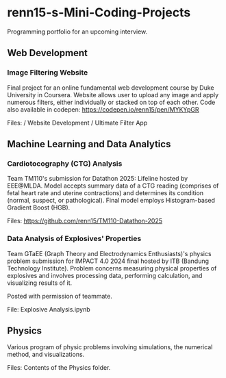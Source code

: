 # renn15-s-Mini-Coding-Projects
Programming portfolio for an upcoming interview.

## Web Development
### Image Filtering Website
Final project for an online fundamental web development course by Duke University in Coursera. Website allows user to upload any image and apply numerous filters, either individually or stacked on top of each other. Code also available in codepen: https://codepen.io/renn15/pen/MYKYpGR

Files: / Website Development / Ultimate Filter App

## Machine Learning and Data Analytics
### Cardiotocography (CTG) Analysis
Team TM110's submission for Datathon 2025: Lifeline hosted by EEE@MLDA. Model accepts summary data of a CTG reading (comprises of fetal heart rate and uterine contractions) and determines its condition (normal, suspect, or pathological). Final model employs Histogram-based Gradient Boost (HGB).

Files: https://github.com/renn15/TM110-Datathon-2025

### Data Analysis of Explosives' Properties
Team GTaEE (Graph Theory and Electrodynamics Enthusiasts)'s physics problem submission for IMPACT 4.0 2024 final hosted by ITB (Bandung Technology Institute). Problem concerns measuring physical properties of explosives and involves processing data, performing calculation, and visualizing results of it.

Posted with permission of teammate.

File: Explosive Analysis.ipynb

## Physics
Various program of physic problems involving simulations, the numerical method, and visualizations.

Files: Contents of the Physics folder.
